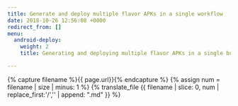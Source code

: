```yaml
---
title: Generate and deploy multiple flavor APKs in a single workflow
date: 2018-10-26 12:56:08 +0000
redirect_from: []
menu:
  android-deploy:
    weight: 2
    title: Generating and deploying multiple flavor APKs in a single build

---
```

{% capture filename %}{{ page.url}}{% endcapture %}
{% assign num = filename | size | minus: 1 %}
{% translate_file {{ filename | slice: 0, num | replace_first:'/','' | append: ".md" }} %}
